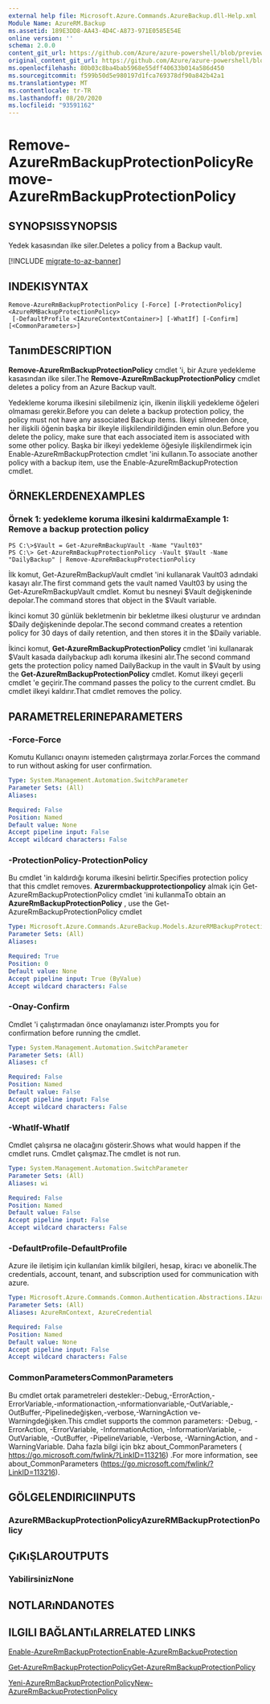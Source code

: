```yaml
---
external help file: Microsoft.Azure.Commands.AzureBackup.dll-Help.xml
Module Name: AzureRM.Backup
ms.assetid: 189E3DD8-AA43-4D4C-A873-971E0585E54E
online version: ''
schema: 2.0.0
content_git_url: https://github.com/Azure/azure-powershell/blob/preview/src/ResourceManager/AzureBackup/Commands.AzureBackup/help/Remove-AzureRmBackupProtectionPolicy.md
original_content_git_url: https://github.com/Azure/azure-powershell/blob/preview/src/ResourceManager/AzureBackup/Commands.AzureBackup/help/Remove-AzureRmBackupProtectionPolicy.md
ms.openlocfilehash: 80b03c8ba4bab5968e55dff40633b014a586d450
ms.sourcegitcommit: f599b50d5e980197d1fca769378df90a842b42a1
ms.translationtype: MT
ms.contentlocale: tr-TR
ms.lasthandoff: 08/20/2020
ms.locfileid: "93591162"
---
```

# <span data-ttu-id="2c9f4-101">Remove-AzureRmBackupProtectionPolicy</span><span class="sxs-lookup"><span data-stu-id="2c9f4-101">Remove-AzureRmBackupProtectionPolicy</span></span>

## <span data-ttu-id="2c9f4-102">SYNOPSIS</span><span class="sxs-lookup"><span data-stu-id="2c9f4-102">SYNOPSIS</span></span>
<span data-ttu-id="2c9f4-103">Yedek kasasından ilke siler.</span><span class="sxs-lookup"><span data-stu-id="2c9f4-103">Deletes a policy from a Backup vault.</span></span>

[!INCLUDE [migrate-to-az-banner](../../includes/migrate-to-az-banner.md)]

## <span data-ttu-id="2c9f4-104">INDEKI</span><span class="sxs-lookup"><span data-stu-id="2c9f4-104">SYNTAX</span></span>

```
Remove-AzureRmBackupProtectionPolicy [-Force] [-ProtectionPolicy] <AzureRMBackupProtectionPolicy>
 [-DefaultProfile <IAzureContextContainer>] [-WhatIf] [-Confirm] [<CommonParameters>]
```

## <span data-ttu-id="2c9f4-105">Tanım</span><span class="sxs-lookup"><span data-stu-id="2c9f4-105">DESCRIPTION</span></span>
<span data-ttu-id="2c9f4-106">**Remove-AzureRmBackupProtectionPolicy** cmdlet 'i, bir Azure yedekleme kasasından ilke siler.</span><span class="sxs-lookup"><span data-stu-id="2c9f4-106">The **Remove-AzureRmBackupProtectionPolicy** cmdlet deletes a policy from an Azure Backup vault.</span></span>

<span data-ttu-id="2c9f4-107">Yedekleme koruma ilkesini silebilmeniz için, ilkenin ilişkili yedekleme öğeleri olmaması gerekir.</span><span class="sxs-lookup"><span data-stu-id="2c9f4-107">Before you can delete a backup protection policy, the policy must not have any associated Backup items.</span></span>
<span data-ttu-id="2c9f4-108">İlkeyi silmeden önce, her ilişkili öğenin başka bir ilkeyle ilişkilendirildiğinden emin olun.</span><span class="sxs-lookup"><span data-stu-id="2c9f4-108">Before you delete the policy, make sure that each associated item is associated with some other policy.</span></span>
<span data-ttu-id="2c9f4-109">Başka bir ilkeyi yedekleme öğesiyle ilişkilendirmek için Enable-AzureRmBackupProtection cmdlet 'ini kullanın.</span><span class="sxs-lookup"><span data-stu-id="2c9f4-109">To associate another policy with a backup item, use the Enable-AzureRmBackupProtection cmdlet.</span></span>

## <span data-ttu-id="2c9f4-110">ÖRNEKLERDEN</span><span class="sxs-lookup"><span data-stu-id="2c9f4-110">EXAMPLES</span></span>

### <span data-ttu-id="2c9f4-111">Örnek 1: yedekleme koruma ilkesini kaldırma</span><span class="sxs-lookup"><span data-stu-id="2c9f4-111">Example 1: Remove a backup protection policy</span></span>
```
PS C:\>$Vault = Get-AzureRmBackupVault -Name "Vault03"
PS C:\> Get-AzureRmBackupProtectionPolicy -Vault $Vault -Name "DailyBackup" | Remove-AzureRmBackupProtectionPolicy
```

<span data-ttu-id="2c9f4-112">İlk komut, Get-AzureRmBackupVault cmdlet 'ini kullanarak Vault03 adındaki kasayı alır.</span><span class="sxs-lookup"><span data-stu-id="2c9f4-112">The first command gets the vault named Vault03 by using the Get-AzureRmBackupVault cmdlet.</span></span>
<span data-ttu-id="2c9f4-113">Komut bu nesneyi $Vault değişkeninde depolar.</span><span class="sxs-lookup"><span data-stu-id="2c9f4-113">The command stores that object in the $Vault variable.</span></span>

<span data-ttu-id="2c9f4-114">İkinci komut 30 günlük bekletmenin bir bekletme ilkesi oluşturur ve ardından $Daily değişkeninde depolar.</span><span class="sxs-lookup"><span data-stu-id="2c9f4-114">The second command creates a retention policy for 30 days of daily retention, and then stores it in the $Daily variable.</span></span>

<span data-ttu-id="2c9f4-115">İkinci komut, **Get-AzureRmBackupProtectionPolicy** cmdlet 'ini kullanarak $Vault kasada dailybackup adlı koruma ilkesini alır.</span><span class="sxs-lookup"><span data-stu-id="2c9f4-115">The second command gets the protection policy named DailyBackup in the vault in $Vault by using the **Get-AzureRmBackupProtectionPolicy** cmdlet.</span></span>
<span data-ttu-id="2c9f4-116">Komut ilkeyi geçerli cmdlet 'e geçirir.</span><span class="sxs-lookup"><span data-stu-id="2c9f4-116">The command passes the policy to the current cmdlet.</span></span>
<span data-ttu-id="2c9f4-117">Bu cmdlet ilkeyi kaldırır.</span><span class="sxs-lookup"><span data-stu-id="2c9f4-117">That cmdlet removes the policy.</span></span>

## <span data-ttu-id="2c9f4-118">PARAMETRELERINE</span><span class="sxs-lookup"><span data-stu-id="2c9f4-118">PARAMETERS</span></span>

### <span data-ttu-id="2c9f4-119">-Force</span><span class="sxs-lookup"><span data-stu-id="2c9f4-119">-Force</span></span>
<span data-ttu-id="2c9f4-120">Komutu Kullanıcı onayını istemeden çalıştırmaya zorlar.</span><span class="sxs-lookup"><span data-stu-id="2c9f4-120">Forces the command to run without asking for user confirmation.</span></span>

```yaml
Type: System.Management.Automation.SwitchParameter
Parameter Sets: (All)
Aliases: 

Required: False
Position: Named
Default value: None
Accept pipeline input: False
Accept wildcard characters: False
```

### <span data-ttu-id="2c9f4-121">-ProtectionPolicy</span><span class="sxs-lookup"><span data-stu-id="2c9f4-121">-ProtectionPolicy</span></span>
<span data-ttu-id="2c9f4-122">Bu cmdlet 'in kaldırdığı koruma ilkesini belirtir.</span><span class="sxs-lookup"><span data-stu-id="2c9f4-122">Specifies protection policy that this cmdlet removes.</span></span>
<span data-ttu-id="2c9f4-123">**Azurermbackupprotectionpolicy** almak için Get-AzureRmBackupProtectionPolicy cmdlet 'ini kullanma</span><span class="sxs-lookup"><span data-stu-id="2c9f4-123">To obtain an **AzureRmBackupProtectionPolicy** , use the Get-AzureRmBackupProtectionPolicy cmdlet</span></span>

```yaml
Type: Microsoft.Azure.Commands.AzureBackup.Models.AzureRMBackupProtectionPolicy
Parameter Sets: (All)
Aliases: 

Required: True
Position: 0
Default value: None
Accept pipeline input: True (ByValue)
Accept wildcard characters: False
```

### <span data-ttu-id="2c9f4-124">-Onay</span><span class="sxs-lookup"><span data-stu-id="2c9f4-124">-Confirm</span></span>
<span data-ttu-id="2c9f4-125">Cmdlet 'i çalıştırmadan önce onaylamanızı ister.</span><span class="sxs-lookup"><span data-stu-id="2c9f4-125">Prompts you for confirmation before running the cmdlet.</span></span>

```yaml
Type: System.Management.Automation.SwitchParameter
Parameter Sets: (All)
Aliases: cf

Required: False
Position: Named
Default value: False
Accept pipeline input: False
Accept wildcard characters: False
```

### <span data-ttu-id="2c9f4-126">-WhatIf</span><span class="sxs-lookup"><span data-stu-id="2c9f4-126">-WhatIf</span></span>
<span data-ttu-id="2c9f4-127">Cmdlet çalışırsa ne olacağını gösterir.</span><span class="sxs-lookup"><span data-stu-id="2c9f4-127">Shows what would happen if the cmdlet runs.</span></span>
<span data-ttu-id="2c9f4-128">Cmdlet çalışmaz.</span><span class="sxs-lookup"><span data-stu-id="2c9f4-128">The cmdlet is not run.</span></span>

```yaml
Type: System.Management.Automation.SwitchParameter
Parameter Sets: (All)
Aliases: wi

Required: False
Position: Named
Default value: False
Accept pipeline input: False
Accept wildcard characters: False
```

### <span data-ttu-id="2c9f4-129">-DefaultProfile</span><span class="sxs-lookup"><span data-stu-id="2c9f4-129">-DefaultProfile</span></span>
<span data-ttu-id="2c9f4-130">Azure ile iletişim için kullanılan kimlik bilgileri, hesap, kiracı ve abonelik.</span><span class="sxs-lookup"><span data-stu-id="2c9f4-130">The credentials, account, tenant, and subscription used for communication with azure.</span></span>

```yaml
Type: Microsoft.Azure.Commands.Common.Authentication.Abstractions.IAzureContextContainer
Parameter Sets: (All)
Aliases: AzureRmContext, AzureCredential

Required: False
Position: Named
Default value: None
Accept pipeline input: False
Accept wildcard characters: False
```

### <span data-ttu-id="2c9f4-131">CommonParameters</span><span class="sxs-lookup"><span data-stu-id="2c9f4-131">CommonParameters</span></span>
<span data-ttu-id="2c9f4-132">Bu cmdlet ortak parametreleri destekler:-Debug,-ErrorAction,-ErrorVariable,-ınformationaction,-ınformationvariable,-OutVariable,-OutBuffer,-Pipelinedeğişken,-verbose,-WarningAction ve-Warningdeğişken.</span><span class="sxs-lookup"><span data-stu-id="2c9f4-132">This cmdlet supports the common parameters: -Debug, -ErrorAction, -ErrorVariable, -InformationAction, -InformationVariable, -OutVariable, -OutBuffer, -PipelineVariable, -Verbose, -WarningAction, and -WarningVariable.</span></span> <span data-ttu-id="2c9f4-133">Daha fazla bilgi için bkz about_CommonParameters ( https://go.microsoft.com/fwlink/?LinkID=113216) .</span><span class="sxs-lookup"><span data-stu-id="2c9f4-133">For more information, see about_CommonParameters (https://go.microsoft.com/fwlink/?LinkID=113216).</span></span>

## <span data-ttu-id="2c9f4-134">GÖLGELENDIRICI</span><span class="sxs-lookup"><span data-stu-id="2c9f4-134">INPUTS</span></span>

### <span data-ttu-id="2c9f4-135">AzureRMBackupProtectionPolicy</span><span class="sxs-lookup"><span data-stu-id="2c9f4-135">AzureRMBackupProtectionPolicy</span></span>

## <span data-ttu-id="2c9f4-136">ÇıKıŞLAR</span><span class="sxs-lookup"><span data-stu-id="2c9f4-136">OUTPUTS</span></span>

### <span data-ttu-id="2c9f4-137">Yabilirsiniz</span><span class="sxs-lookup"><span data-stu-id="2c9f4-137">None</span></span>

## <span data-ttu-id="2c9f4-138">NOTLARıNDA</span><span class="sxs-lookup"><span data-stu-id="2c9f4-138">NOTES</span></span>

## <span data-ttu-id="2c9f4-139">ILGILI BAĞLANTıLAR</span><span class="sxs-lookup"><span data-stu-id="2c9f4-139">RELATED LINKS</span></span>

[<span data-ttu-id="2c9f4-140">Enable-AzureRmBackupProtection</span><span class="sxs-lookup"><span data-stu-id="2c9f4-140">Enable-AzureRmBackupProtection</span></span>](./Enable-AzureRmBackupProtection.md)

[<span data-ttu-id="2c9f4-141">Get-AzureRmBackupProtectionPolicy</span><span class="sxs-lookup"><span data-stu-id="2c9f4-141">Get-AzureRmBackupProtectionPolicy</span></span>](./Get-AzureRmBackupProtectionPolicy.md)

[<span data-ttu-id="2c9f4-142">Yeni-AzureRmBackupProtectionPolicy</span><span class="sxs-lookup"><span data-stu-id="2c9f4-142">New-AzureRmBackupProtectionPolicy</span></span>](./New-AzureRmBackupProtectionPolicy.md)


